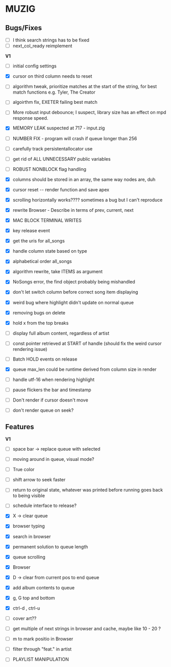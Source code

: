 # MUZIG

## Bugs/Fixes
- [ ] I think search strings has to be fixed
- [ ] next_col_ready reimplement

**V1**
- [ ] initial config settings
- [x] cursor on third column needs to reset
- [ ] algorithm tweak, prioritize matches at the start of the string, for best match functions e.g. Tyler, The Creator
- [ ] algoirthm fix, EXETER failing best match
- [ ] More robust input debounce; I suspect, library size has an effect on mpd response speed.
- [x] MEMORY LEAK suspected at 717 - input.zig
- [ ] NUMBER FIX - program will crash if queue longer than 256
- [ ] carefully track persistentallocator use
- [ ] get rid of ALL UNNECESSARY public variables
- [ ] ROBUST NONBLOCK flag handling

- [x] columns should be stored in an array, the same way nodes are, duh
- [x] cursor reset -- render function and save apex
- [x] scrolling horizontally works???? sometimes a bug but I can't reproduce
- [x] rewrite Browser - Describe in terms of prev, current, next
- [x] MAC BLOCK TERMINAL WRITES
- [x] key release event
- [x] get the uris for all_songs
- [x] handle column state based on type
- [x] alphabetical order all_songs
- [x] algorithm rewrite, take ITEMS as argument
- [x] NoSongs error, the find object probably being mishandled
- [x] don't let switch column before correct song item displaying
- [x] weird bug where highlight didn't update on normal queue
- [x] removing bugs on delete
- [x] hold x from the top breaks
- [ ] display full album content, regardless of artist
- [ ] const pointer retrieved at START of handle (should fix the weird cursor rendering issue)
- [ ] Batch HOLD events on release

- [x] queue max_len could be runtime derived from column size in render
- [ ] handle utf-16 when rendering highlight
- [ ] pause flickers the bar and timestamp
- [ ] Don't render if cursor doesn't move
- [ ] don't render queue on seek?

## Features 
**V1**
- [ ] space bar -> replace queue with selected
- [ ] moving around in queue, visual mode?
- [ ] True color
- [ ] shift arrow to seek faster
- [ ] return to original state, whatever was printed before running goes back to being visible
- [ ] schedule interface to release?
- [x] X -> clear queue
- [x] browser typing
- [x] search in browser
- [x] permanent solution to queue length
- [x] queue scrolling
- [x] Browser
- [x] D -> clear from current pos to end queue
- [x] add album contents to queue
- [x] g, G top and bottom
- [x] ctrl-d , ctrl-u

- [ ] cover art??
- [ ] get multiple of next strings in browser and cache, maybe like 10 - 20 ? 
- [ ] m to mark positio in Browser
- [ ] filter through "feat." in artist
- [ ] PLAYLIST MANIPULATION
